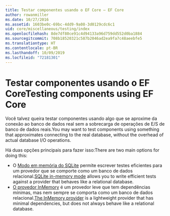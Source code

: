 ```yaml
---
title: Testar componentes usando o EF Core – EF Core
author: rowanmiller
ms.date: 10/27/2016
ms.assetid: 1603be0c-69bc-4dd9-9a08-3d0129cdc6c1
uid: core/miscellaneous/testing/index
ms.openlocfilehash: 8de7df80ce91c4d94133a96d759dd552d0ba1884
ms.sourcegitcommit: 708b18520321c587b2046ad2ea9fa7c48aeebfe5
ms.translationtype: HT
ms.contentlocale: pt-BR
ms.lasthandoff: 10/09/2019
ms.locfileid: "72181301"
---
```

# <a name="testing-components-using-ef-core"></a><span data-ttu-id="4d337-102">Testar componentes usando o EF Core</span><span class="sxs-lookup"><span data-stu-id="4d337-102">Testing components using EF Core</span></span>

<span data-ttu-id="4d337-103">Você talvez queira testar componentes usando algo que se aproxime da conexão ao banco de dados real sem a sobrecarga de operações de E/S de banco de dados reais.</span><span class="sxs-lookup"><span data-stu-id="4d337-103">You may want to test components using something that approximates connecting to the real database, without the overhead of actual database I/O operations.</span></span>

<span data-ttu-id="4d337-104">Há duas opções principais para fazer isso:</span><span class="sxs-lookup"><span data-stu-id="4d337-104">There are two main options for doing this:</span></span>
 * <span data-ttu-id="4d337-105">O [Modo em memória do SQLite](sqlite.md) permite escrever testes eficientes para um provedor que se comporte como um banco de dados relacional.</span><span class="sxs-lookup"><span data-stu-id="4d337-105">[SQLite in-memory mode](sqlite.md) allows you to write efficient tests against a provider that behaves like a relational database.</span></span>
 * <span data-ttu-id="4d337-106">[O provedor InMemory](in-memory.md) é um provedor leve que tem dependências mínimas, mas nem sempre se comporta como um banco de dados relacional.</span><span class="sxs-lookup"><span data-stu-id="4d337-106">[The InMemory provider](in-memory.md) is a lightweight provider that has minimal dependencies, but does not always behave like a relational database.</span></span>
